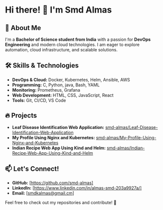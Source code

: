 # Hi there! 👋 I'm Smd Almas

## 🚀 About Me
I'm a **Bachelor of Science student from India** with a passion for **DevOps Engineering** and modern cloud technologies. I am eager to explore automation, cloud infrastructure, and scalable solutions.

## 🛠 Skills & Technologies
- **DevOps & Cloud:** Docker, Kubernetes, Helm, Ansible, AWS
- **Programming:** C, Python, java, Bash, YAML
- **Monitoring:** Prometheus, Grafana
- **Web Development:** HTML, CSS, JavaScript, React
- **Tools:** Git, CI/CD, VS Code

## 🔥 Projects
- **Leaf Disease Identification Web Application:** [smd-almas/Leaf-Disease-Identification-Web-Application](https://github.com/smd-almas/Leaf-Disease-Identification-Web-Application)
- **My Profile Using Nginx and Kubernetes:** [smd-almas/My-Profile-Using-Nginx-and-Kubernetes](https://github.com/smd-almas/My-Profile-Using-Nginx-and-Kubernetes)
- **Indian Recipe Web App Using Kind and Helm:** [smd-almas/Indian-Recipe-Web-App-Using-Kind-and-Helm](https://github.com/smd-almas/Indian-Recipe-Web-App-Using-Kind-and-Helm)

## 📫 Let's Connect!
- **GitHub:** [https://github.com/smd-almas]
- **LinkedIn:** [https://www.linkedin.com/in/almas-smd-203a9927a/]
- **Email:** [smdkalmas@gmail.cm]

Feel free to check out my repositories and contribute! 🚀

